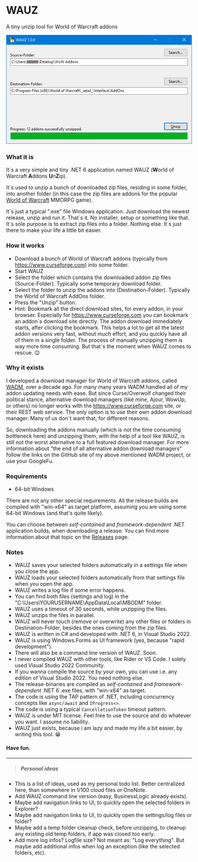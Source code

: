 # WAUZ
A tiny unzip tool for World of Warcraft addons

![WAUZ](screenshot.png)

### What it is
It´s a very simple and tiny .NET 6 application named WAUZ (**W**orld of Warcraft **A**ddons **U**n**Z**ip).

It´s used to unzip a bunch of downloaded zip files, residing in some folder, into another folder (in this case the zip files are addons for the popular [World of Warcraft](https://worldofwarcraft.com) MMORPG game).

It´s just a typical ".exe" file Windows application. Just download the newest release, unzip and run it. That´s it. No installer, setup or something like that. It´s sole purpose is to extract zip files into a folder. Nothing else. It´s just there to make your life a little bit easier. 

### How it works
- Download a bunch of World of Warcraft addons (typically from https://www.curseforge.com) into some folder.
- Start WAUZ
- Select the folder which contains the downloaded addon zip files (Source-Folder). Typically some temporary download folder.
- Select the folder to unzip the addons into (Destination-Folder). Typically the World of Warcraft AddOns folder.
- Press the "Unzip" button.
- Hint: Bookmark all the direct download sites, for every addon, in your browser. Especially for https://www.curseforge.com you can bookmark an addon´s download site directly. The addon download immediately starts, after clicking the bookmark. This helps a lot to get all the latest addon versions very fast, without much effort, and you quickly have all of them in a single folder. The process of manually unzipping them is way more time consuming. But that´s the moment when WAUZ comes to rescue. :wink:

### Why it exists
I developed a download manager for World of Warcraft addons, called [WADM](https://github.com/mbodm/wadm), over a decade ago. For many many years WADM handled all of my addon updating needs with ease. But since Curse/Overwolf changed their political stance, alternative download managers (like mine, Ajour, WowUp, or others) no longer works with the https://www.curseforge.com site, or their REST web service. The only option is to use their own addon download manager. Many of us don´t want that, for different reasons.

So, downloading the addons manually (which is not the time consuming bottleneck here) and unzipping them, with the help of a tool like WAUZ, is still not the worst alternative to a full featured download manager. For more information about "the end of all alternative addon download managers" follow the links on the GitHub site of my above mentioned WADM project, or use your GoogleFu.

### Requirements

- 64-bit Windows

There are not any other special requirements. All the release builds are compiled with "win-x64" as target platform, assuming you are using some 64-bit Windows (and that's quite likely).

You can choose between _self-contained_ and _framework-dependent_ .NET application builds, when downloading a release. You can find more information about that topic on the [Releases](https://github.com/mbodm/wauz/releases) page.

### Notes
- WAUZ saves your selected folders automatically in a settings file when you close the app.
- WAUZ loads your selected folders automatically from that settings file when you open the app.
- WAUZ writes a log file if some error happens.
- You can find both files (settings and log) in the "C:\Users\YOURUSERNAME\AppData\Local\MBODM" folder.
- WAUZ uses a timeout of 30 seconds, while unzipping the files.
- WAUZ unzips the files in parallel.
- WAUZ will never touch (remove or overwrite) any other files or folders in Destination-Folder, besides the ones coming from the zip files.
- WAUZ is written in C# and developed with .NET 6, in Visual Studio 2022.
- WAUZ is using Windows.Forms as UI framework (yes, because "rapid development").
- There will also be a command line version of WAUZ. Soon.
- I never compiled WAUZ with other tools, like Rider or VS Code. I solely used Visual Studio 2022 Community.
- If you wanna compile the source by your own, you can use i.e. any edition of Visual Studio 2022. You need nothing else.
- The release-binaries are compiled as _self-contained_ and _framework-dependent_ .NET 6 .exe files, with "win-x64" as target.
- The code is using the TAP pattern of .NET, including concurrency concepts like `async/await` and `IProgress<>`.
- The code is using a typical `CancellationToken` timeout pattern.
- WAUZ is under MIT license. Feel free to use the source and do whatever you want. I assume no liability.
- WAUZ just exists, because i am lazy and made my life a bit easier, by writing this tool. :grin:

#### Have fun.

---
> ##### Personal ideas
- This is a list of ideas, used as my personal todo list. Better centralized here, than somewhere in 1/100 cloud files or OneNote.
- Add WAUZ command line version (easy, BusinessLogic already exists).
- Maybe add navigation links to UI, to quickly open the selected folders in Explorer?
- Maybe add navigation links to UI, to quickly open the settings/log files or folder?
- Maybe add a temp folder cleanup check, before unzipping, to cleanup any existing old temp folders, if app was closed too early.
- Add more log infos? Logfile size? Not meant as: "Log everything". But maybe add additional infos when log an exception (like the selected folders, etc).
